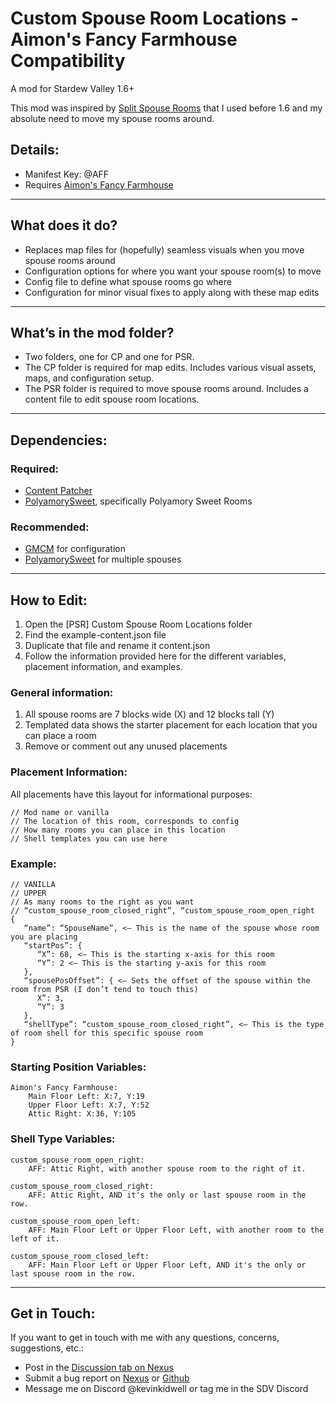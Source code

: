 # Custom Spouse Room Locations - Aimon's Fancy Farmhouse Compatibility
A mod for Stardew Valley 1.6+

This mod was inspired by [Split Spouse Rooms](https://www.nexusmods.com/stardewvalley/mods/17699) that I used before 1.6 and my absolute need to move my spouse rooms around.

## Details:
- Manifest Key: @AFF
- Requires [Aimon's Fancy Farmhouse](https://www.nexusmods.com/stardewvalley/mods/14411)

---

## What does it do?

- Replaces map files for (hopefully) seamless visuals when you move spouse rooms around
- Configuration options for where you want your spouse room(s) to move
- Config file to define what spouse rooms go where
- Configuration for minor visual fixes to apply along with these map edits

---

## What’s in the mod folder?

- Two folders, one for CP and one for PSR.
- The CP folder is required for map edits. Includes various visual assets, maps, and configuration setup.
- The PSR folder is required to move spouse rooms around. Includes a content file to edit spouse room locations.

---

## Dependencies:

### Required:
- [Content Patcher](https://www.nexusmods.com/stardewvalley/mods/1915)
- [PolyamorySweet](https://www.nexusmods.com/stardewvalley/mods/20599), specifically Polyamory Sweet Rooms

### Recommended:
- [GMCM](https://www.nexusmods.com/stardewvalley/mods/5098) for configuration
- [PolyamorySweet](https://www.nexusmods.com/stardewvalley/mods/20599) for multiple spouses

---

## How to Edit:
1. Open the [PSR] Custom Spouse Room Locations folder
2. Find the example-content.json file
3. Duplicate that file and rename it content.json
4. Follow the information provided here for the different variables, placement information, and examples.  

### General information:  
1. All spouse rooms are 7 blocks wide (X) and 12 blocks tall (Y)
2. Templated data shows the starter placement for each location that you can place a room
3. Remove or comment out any unused placements

### Placement Information:  
All placements have this layout for informational purposes:  
```
// Mod name or vanilla  
// The location of this room, corresponds to config  
// How many rooms you can place in this location  
// Shell templates you can use here
```

### Example:  
```
// VANILLA  
// UPPER  
// As many rooms to the right as you want  
// “custom_spouse_room_closed_right”, “custom_spouse_room_open_right  
{  
   “name”: “SpouseName”, <— This is the name of the spouse whose room you are placing  
   “startPos”: {  
      “X”: 68, <— This is the starting x-axis for this room  
      “Y”: 2 <— This is the starting y-axis for this room  
   },  
   “spousePosOffset”: { <— Sets the offset of the spouse within the room from PSR (I don’t tend to touch this)  
      X”: 3,  
      “Y”: 3  
   },  
   “shellType”: “custom_spouse_room_closed_right”, <— This is the type of room shell for this specific spouse room  
}
```

### Starting Position Variables: 
```
Aimon's Fancy Farmhouse:
    Main Floor Left: X:7, Y:19
    Upper Floor Left: X:7, Y:52
    Attic Right: X:36, Y:105
```

### Shell Type Variables:
```
custom_spouse_room_open_right:
    AFF: Attic Right, with another spouse room to the right of it.

custom_spouse_room_closed_right:
    AFF: Attic Right, AND it's the only or last spouse room in the row.

custom_spouse_room_open_left:
    AFF: Main Floor Left or Upper Floor Left, with another room to the left of it.

custom_spouse_room_closed_left:
    AFF: Main Floor Left or Upper Floor Left, AND it's the only or last spouse room in the row.
```
---

## Get in Touch:
If you want to get in touch with me with any questions, concerns, suggestions, etc.:
- Post in the [Discussion tab on Nexus](https://www.nexusmods.com/stardewvalley/mods/21525/?tab=posts)
- Submit a bug report on [Nexus](https://www.nexusmods.com/stardewvalley/mods/21525/?tab=bugs) or [Github](https://github.com/kevinkidwell/customspouseroomlocations/issues)
- Message me on Discord @kevinkidwell or tag me in the SDV Discord
